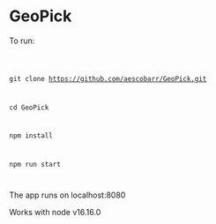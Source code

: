 # GeoPick

To run: 

<code>

git clone https://github.com/aescobarr/GeoPick.git

cd GeoPick

npm install

npm run start

</code>


The app runs on localhost:8080

Works with node v16.16.0
